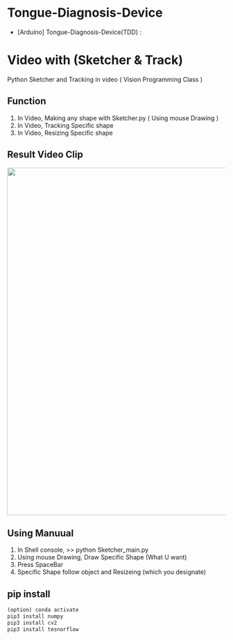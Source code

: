 # Tongue-Diagnosis-Device
- [Arduino] Tongue-Diagnosis-Device(TDD) :


# Video with (Sketcher & Track)
Python Sketcher and Tracking in video  ( Vision Programming Class )

## Function

1. In Video, Making any shape with Sketcher.py ( Using mouse Drawing )
2. In Video, Tracking Specific shape
3. In Video, Resizing Specific shape

## Result Video Clip

<div>
  <img width="800" src="https://user-images.githubusercontent.com/37185394/66881933-847f1580-f003-11e9-86bd-84b11912d8ee.gif"/>
</div>

## Using Manuual

1. In Shell console, >> python Sketcher_main.py
2. Using mouse Drawing, Draw Specific Shape (What U want)
3. Press SpaceBar
4. Specific Shape follow object and Resizeing (which you designate)

## pip install

```python 3.5
(option) conda activate
pip3 install numpy
pip3 install cv2
pip3 install tesnorflow
```
